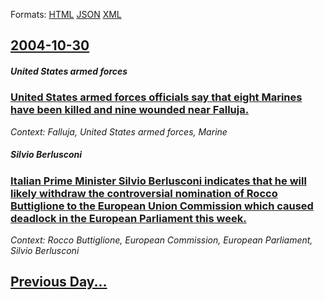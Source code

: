 
Formats: [HTML](2004/10/30/index.html)  [JSON](2004/10/30/index.json)  [XML](2004/10/30/index.xml)  

## [2004-10-30](/news/2004/10/30/index.md)

##### United States armed forces
### [ United States armed forces officials say that eight Marines have been killed and nine wounded near Falluja. ](/news/2004/10/30/united-states-armed-forces-officials-say-that-eight-marines-have-been-killed-and-nine-wounded-near-falluja.md)
_Context: Falluja, United States armed forces, Marine_

##### Silvio Berlusconi
### [ Italian Prime Minister Silvio Berlusconi indicates that he will likely withdraw the controversial nomination of Rocco Buttiglione to the European Union Commission which caused deadlock in the European Parliament this week. ](/news/2004/10/30/italian-prime-minister-silvio-berlusconi-indicates-that-he-will-likely-withdraw-the-controversial-nomination-of-rocco-buttiglione-to-the-eu.md)
_Context: Rocco Buttiglione, European Commission, European Parliament, Silvio Berlusconi_

## [Previous Day...](/news/2004/10/29/index.md)

